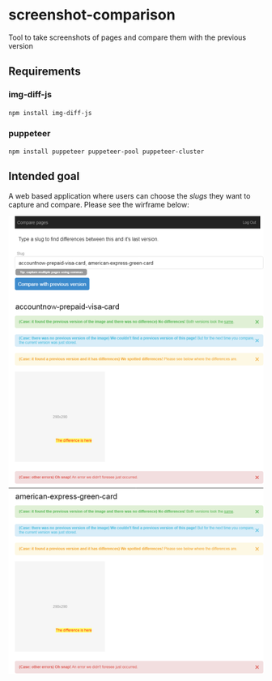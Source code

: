 # screenshot-comparison

Tool to take screenshots of pages and compare them with the previous version

## Requirements

### img-diff-js

`npm install img-diff-js`

### puppeteer

`npm install puppeteer puppeteer-pool puppeteer-cluster`

## Intended goal

A web based application where users can choose the _slugs_ they want to capture and compare. Please see the wirframe below:

![Wireframe](slugs-comparator.png?raw=true "Wireframe")

